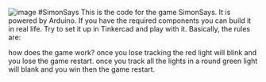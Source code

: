 ![image](https://github.com/IsMoNgai/SimonSays/assets/137124115/7ed9165f-dc9f-4844-9412-ae8ab63d4571)
#SimonSays
This is the code for the game SimonSays. It is powered by Arduino. If you have the required components you can build it in real life.
Try to set it up in Tinkercad and play with it.
Basically, the rules are:

how does the game work?
once you lose tracking the red light will blink and you lose the game restart.
once you track all the lights in a round green light will blank and you win then the game restart.

